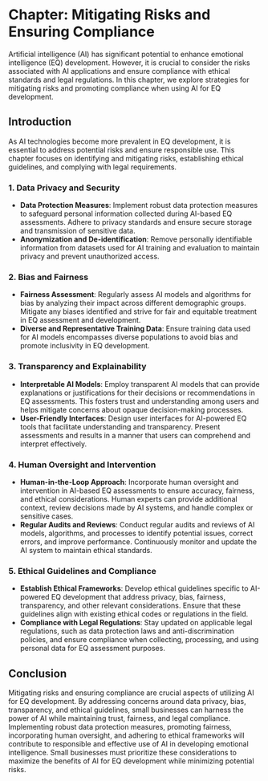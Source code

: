 Chapter: Mitigating Risks and Ensuring Compliance
=================================================

Artificial intelligence (AI) has significant potential to enhance emotional intelligence (EQ) development. However, it is crucial to consider the risks associated with AI applications and ensure compliance with ethical standards and legal regulations. In this chapter, we explore strategies for mitigating risks and promoting compliance when using AI for EQ development.

Introduction
------------

As AI technologies become more prevalent in EQ development, it is essential to address potential risks and ensure responsible use. This chapter focuses on identifying and mitigating risks, establishing ethical guidelines, and complying with legal requirements.

### 1. Data Privacy and Security

* **Data Protection Measures**: Implement robust data protection measures to safeguard personal information collected during AI-based EQ assessments. Adhere to privacy standards and ensure secure storage and transmission of sensitive data.
* **Anonymization and De-identification**: Remove personally identifiable information from datasets used for AI training and evaluation to maintain privacy and prevent unauthorized access.

### 2. Bias and Fairness

* **Fairness Assessment**: Regularly assess AI models and algorithms for bias by analyzing their impact across different demographic groups. Mitigate any biases identified and strive for fair and equitable treatment in EQ assessment and development.
* **Diverse and Representative Training Data**: Ensure training data used for AI models encompasses diverse populations to avoid bias and promote inclusivity in EQ development.

### 3. Transparency and Explainability

* **Interpretable AI Models**: Employ transparent AI models that can provide explanations or justifications for their decisions or recommendations in EQ assessments. This fosters trust and understanding among users and helps mitigate concerns about opaque decision-making processes.
* **User-Friendly Interfaces**: Design user interfaces for AI-powered EQ tools that facilitate understanding and transparency. Present assessments and results in a manner that users can comprehend and interpret effectively.

### 4. Human Oversight and Intervention

* **Human-in-the-Loop Approach**: Incorporate human oversight and intervention in AI-based EQ assessments to ensure accuracy, fairness, and ethical considerations. Human experts can provide additional context, review decisions made by AI systems, and handle complex or sensitive cases.
* **Regular Audits and Reviews**: Conduct regular audits and reviews of AI models, algorithms, and processes to identify potential issues, correct errors, and improve performance. Continuously monitor and update the AI system to maintain ethical standards.

### 5. Ethical Guidelines and Compliance

* **Establish Ethical Frameworks**: Develop ethical guidelines specific to AI-powered EQ development that address privacy, bias, fairness, transparency, and other relevant considerations. Ensure that these guidelines align with existing ethical codes or regulations in the field.
* **Compliance with Legal Regulations**: Stay updated on applicable legal regulations, such as data protection laws and anti-discrimination policies, and ensure compliance when collecting, processing, and using personal data for EQ assessment purposes.

Conclusion
----------

Mitigating risks and ensuring compliance are crucial aspects of utilizing AI for EQ development. By addressing concerns around data privacy, bias, transparency, and ethical guidelines, small businesses can harness the power of AI while maintaining trust, fairness, and legal compliance. Implementing robust data protection measures, promoting fairness, incorporating human oversight, and adhering to ethical frameworks will contribute to responsible and effective use of AI in developing emotional intelligence. Small businesses must prioritize these considerations to maximize the benefits of AI for EQ development while minimizing potential risks.
